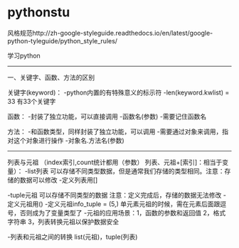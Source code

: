 # pythonstu 
风格规范http://zh-google-styleguide.readthedocs.io/en/latest/google-python-tyleguide/python_style_rules/

学习python
********************************************************************************************
一、关键字、函数、方法的区别

关键字(keyword)：
-python内置的有特殊意义的标示符
-len(keyword.kwlist) = 33 有33个关键字

函数：
-封装了独立功能，可以直接调用
-函数名(参数)
-需要记住函数名

方法：
-和函数类型，同样封装了独立功能，可以调用
-需要通过对象来调用，指对这个对象进行操作
-对象名.方法名(参数)

*******************************************************************************************
列表与元祖 （index索引,count统计都用（参数） 列表、元祖+[索引]：相当于变量）：
-list列表 可以存储不同类型数据，但是通常我们存储的类型相同。注意：存储的数据可以修改
-定义列表用[]

-tuple元祖 可以存储不同类型的数据 注意：定义完成后，存储的数据无法修改
-定义元祖用()
-定义元祖info_tuple = (5,) 单元素元祖的时候，需在元素后面跟逗号，否则成为了变量类型了
-元祖的应用场景：1，函数的参数和返回值 2，格式字符串 3，列表转换元祖以保护数据安全

-列表和元祖之间的转换 list(元祖)，tuple(列表)
